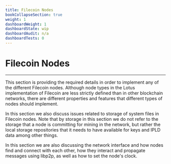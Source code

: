 ```yaml
---
title: Filecoin Nodes
bookCollapseSection: true
weight: 1
dashboardWeight: 1
dashboardState: wip
dashboardAudit: n/a
dashboardTests: 0
---
```


# Filecoin Nodes
---

This section is providing the required details in order to implement any of the different Filecoin nodes. Although node types in the Lotus implementation of Filecoin are less strictly defined than in other blockchain networks, there are different properties and features that different types of nodes should implement.

In this section we also discuss issues related to storage of system files in Filecoin nodes. Note that by storage in this section we do not refer to the storage that a node is committing for mining in the network, but rather the local storage repositories that it needs to have available for keys and IPLD data among other things.

In this section we are also discussing the network interface and how nodes find and connect with each other, how they interact and propagate messages using libp2p, as well as how to set the node's clock.
